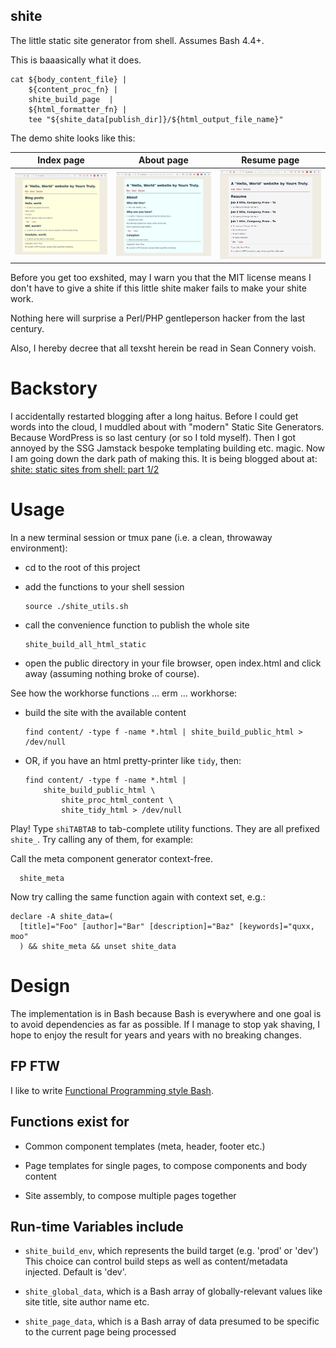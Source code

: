 shite
---

The little static site generator from shell. Assumes Bash 4.4+.

This is baaasically what it does.

``` shell
cat ${body_content_file} |
    ${content_proc_fn} |
    shite_build_page  |
    ${html_formatter_fn} |
    tee "${shite_data[publish_dir]}/${html_output_file_name}"
```

The demo shite looks like this:

| Index page                                                  | About page                                                  | Resume page                                                   |
| ----------------------------------------------------------- | ----------------------------------------------------------- | -----------------------------------------------------------   |
| ![Index page](sample/demo-screenshots/shite-demo-index.png) | ![About page](sample/demo-screenshots/shite-demo-about.png) | ![Resume page](sample/demo-screenshots/shite-demo-resume.png) |

Before you get too exshited, may I warn you that the MIT license means I don't
have to give a shite if this little shite maker fails to make your shite work.

Nothing here will surprise a Perl/PHP gentleperson hacker from the last century.

Also, I hereby decree that all texsht herein be read in Sean Connery voish.

# Backstory

I accidentally restarted blogging after a long haitus. Before I could get words
into the cloud, I muddled about with "modern" Static Site Generators. Because
WordPress is so last century (or so I told myself). Then I got annoyed by the
SSG Jamstack bespoke templating building etc. magic. Now I am going down the dark
path of making this. It is being blogged about at:
[shite: static sites from shell: part 1/2](https://www.evalapply.org/posts/shite-the-static-sites-from-shell-part-1/)

# Usage

In a new terminal session or tmux pane (i.e. a clean, throwaway environment):

- cd to the root of this project

- add the functions to your shell session
  ``` shell
  source ./shite_utils.sh
  ```

- call the convenience function to publish the whole site
  ``` shell
  shite_build_all_html_static
  ```

- open the public directory in your file browser, open index.html and click
  away (assuming nothing broke of course).

See how the workhorse functions ... erm ... workhorse:

- build the site with the available content
  ``` shell
  find content/ -type f -name *.html | shite_build_public_html > /dev/null
  ```

- OR, if you have an html pretty-printer like `tidy`, then:
  ``` shell
  find content/ -type f -name *.html |
      shite_build_public_html \
          shite_proc_html_content \
          shite_tidy_html > /dev/null
  ```

Play! Type `shiTABTAB` to tab-complete utility functions. They are all prefixed
`shite_`. Try calling any of them, for example:

Call the meta component generator context-free.

``` shell
  shite_meta
```

Now try calling the same function again with context set, e.g.:

``` shell
declare -A shite_data=(
  [title]="Foo" [author]="Bar" [description]="Baz" [keywords]="quxx, moo"
  ) && shite_meta && unset shite_data
```

# Design

The implementation is in Bash because Bash is everywhere and one goal is to avoid
dependencies as far as possible. If I manage to stop yak shaving, I hope to enjoy
the result for years and years with no breaking changes.

## FP FTW

I like to write [Functional Programming style Bash](https://www.evalapply.org/posts/shell-aint-a-bad-place-to-fp-part-1-doug-mcilroys-pipeline/).

## Functions exist for

- Common component templates (meta, header, footer etc.)

- Page templates for single pages, to compose components and body content

- Site assembly, to compose multiple pages together


## Run-time Variables include

- `shite_build_env`, which represents the build target (e.g. 'prod' or 'dev')
  This choice can control build steps as well as content/metadata injected.
  Default is 'dev'.

- `shite_global_data`, which is a Bash array of globally-relevant values like
  site title, site author name etc.

- `shite_page_data`, which is a Bash array of data presumed to be specific to the
  current page being processed
